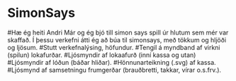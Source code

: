 # SimonSays
#Hæ ég heiti Andri Már og ég bjó till simon says spill úr hlutum sem mér var skaffað. Í þessu verkefni átti ég að búa til simonsays, með tökkum og hljöði og ljösum.
#Stutt verkefnalýsing, höfundur.
#Tengil á myndband af virkni (spilun) lokafurðar.
#Ljósmyndir af lokaafurð (inní kassa og utan)
#Ljósmyndir af lóðun (báðar hliðar).
#Hönnunarteikning (.svg) af kassa.
#Ljósmynd af samsetningu frumgerðar (brauðbretti, takkar, vírar o.s.frv.).
